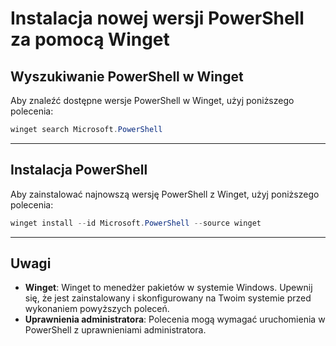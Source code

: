 # Instalacja nowej wersji PowerShell za pomocą Winget

## Wyszukiwanie PowerShell w Winget

Aby znaleźć dostępne wersje PowerShell w Winget, użyj poniższego polecenia:

```powershell
winget search Microsoft.PowerShell
```

---

## Instalacja PowerShell

Aby zainstalować najnowszą wersję PowerShell z Winget, użyj poniższego polecenia:

```powershell
winget install --id Microsoft.PowerShell --source winget
```

---

## Uwagi

- **Winget**: Winget to menedżer pakietów w systemie Windows. Upewnij się, że jest zainstalowany i skonfigurowany na Twoim systemie przed wykonaniem powyższych poleceń.
- **Uprawnienia administratora**: Polecenia mogą wymagać uruchomienia w PowerShell z uprawnieniami administratora.
